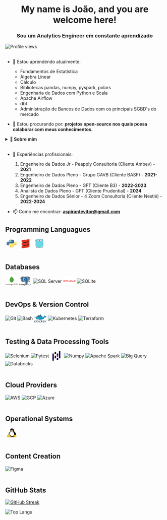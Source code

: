 <h1 align="center">My name is João, and you are welcome here!</h1>
<h3 align="center">Sou um Analytics Engineer em constante aprendizado</h3>

<div style="display: flex; align-itens: center; justify-content: space-between"> 
  <img src="https://komarev.com/ghpvc/?username=jvitorcardoso&color=yellow" alt="Profile views" />
</div>

<br/>

- 🌱 Estou aprendendo atualmente:
    - Fundamentos de Estatística
    - Álgebra Linear
    - Cálculo
    - Bibliotecas pandas, numpy, pyspark, polars
    - Engenharia de Dados com Python e Scala
    - Apache Airflow
    - dbt
    - Administração de Bancos de Dados com os principais SGBD's do mercado

- 🤝 Estou procurando por: **projetos open-source nos quais possa colaborar com meus conhecimentos.** 

<details>
  <summary><strong>👤 Sobre mim</strong></summary> 
  
  - 🔥 Desenvolvedor Python/Scala/SQL

  - 🎓 Graduando em Ciência de Dados pela Universidade Virtual do Estado de São Paulo (UNIVESP)

  - 🗣️ Inglês e espanhol avançados

  <!--
  - 📝 [Currículo]()

  - 📱 [Portfólio]()
  -->

  - 💻 Projetos pessoais com maior destaque: **em construção**

  - 💬 Me pergunte sobre **Excel, Python, Scala, SQL, processamento de grandes volumes de dados, pandas, Spark**
</details>

<br/>

- 📄 Experiências profissionais:
    1. Engenheiro de Dados Jr - Peapply Consultoria (Cliente Ambev) - **2021**
    2. Engenheiro de Dados Pleno - Grupo GAVB (Cliente BASF) - **2021-2022**
    3. Engenheiro de Dados Pleno - GFT (Cliente B3) - **2022-2023**
    4. Analista de Dados Pleno - GFT (Cliente Prudential) - **2024**
    5. Engenheiro de Dados Sênior - 4 Zoom Consultoria (Cliente Nestlé) - **2022-2024**

- 📫 Como me encontrar: **aspirantevitor@gmail.com**

<h2 align="left">Programming Languagues</h2>
<div style="display: inline_block">
      <img align="center" alt="Python" height="30" width="40" src="https://raw.githubusercontent.com/devicons/devicon/master/icons/python/python-original.svg" />
      <img align="center" alt="Scala" height="30" width="40" src="https://raw.githubusercontent.com/devicons/devicon/master/icons/scala/scala-original.svg" />
      <img align="center" alt="Golang" height="30" width="40" src="https://raw.githubusercontent.com/devicons/devicon/master/icons/go/go-original.svg" />
    </div>
    <br/>

<h2 align="left">Databases</h2>
<div style="display: inline_block">
      <img align="center" alt="MongoDB" height="30" width="40" src="https://raw.githubusercontent.com/devicons/devicon/master/icons/mongodb/mongodb-original-wordmark.svg" />
      <img align="center" alt="Postgres" height="30" width="40" src="https://raw.githubusercontent.com/devicons/devicon/master/icons/postgresql/postgresql-original-wordmark.svg" />
      <img align="center" alt="SQL Server" height="30" width="40" src="https://www.svgrepo.com/show/303229/microsoft-sql-server-logo.svg" />
      <img align="center" alt="Oracle" height="30" width="40" src="https://raw.githubusercontent.com/devicons/devicon/master/icons/oracle/oracle-original.svg" />
      <img align="center" alt="SQLite" height="30" width="40" src="https://www.vectorlogo.zone/logos/sqlite/sqlite-icon.svg" />
    </div>
    <br/>

<h2 align="left">DevOps & Version Control</h2>
<div style="display: inline_block">
      <img align="center" alt="Git" height="30" width="40" src="https://www.vectorlogo.zone/logos/git-scm/git-scm-icon.svg" />
      <img align="center" alt="Bash" height="30" width="40" src="https://www.vectorlogo.zone/logos/gnu_bash/gnu_bash-icon.svg" target="_blank" rel="noreferrer" />
      <img align="center" alt="Docker" height="30" width="40" src="https://raw.githubusercontent.com/devicons/devicon/master/icons/docker/docker-original-wordmark.svg" />
      <img align="center" alt="Kubernetes" height="30" width="40" src="https://www.vectorlogo.zone/logos/kubernetes/kubernetes-icon.svg" />
      <img align="center" alt="Terraform" height="30" width="40" src="https://www.vectorlogo.zone/logos/terraformio/terraformio-icon.svg" />
    </div>
    <br/>

<h2 align="left">Testing & Data Processing Tools</h2>
<div style="display: inline_block">
      <img align="center" alt="Selenium" height="30" width="40" src="https://raw.githubusercontent.com/detain/svg-logos/780f25886640cef088af994181646db2f6b1a3f8/svg/selenium-logo.svg" />
      <img align="center" alt="Pytest" height="30" width="40" src="https://www.vectorlogo.zone/logos/pytest/pytest-icon.svg" />
      <img align="center" alt="Pandas" height="30" width="40" src="https://raw.githubusercontent.com/devicons/devicon/2ae2a900d2f041da66e950e4d48052658d850630/icons/pandas/pandas-original.svg" target="_blank" rel="noreferrer" />
      <img align="center" alt="Numpy" height="30" width="40" src="https://www.vectorlogo.zone/logos/numpy/numpy-icon.svg" />
      <img align="center" alt="Apache Spark" height="30" width="40" src="https://www.vectorlogo.zone/logos/apache_spark/apache_spark-icon.svg" />
      <img align="center" alt="Big Query" height="30" width="40" src="https://www.vectorlogo.zone/logos/google_bigquery/google_bigquery-icon.svg" />
      <img align="center" alt="Databricks" height="30" width="40" src="https://www.vectorlogo.zone/logos/databricks/databricks-icon.svg" />
    </div>
    <br/>

<h2 align="left">Cloud Providers</h2>
<div style="display: inline_block">
      <img align="center" alt="AWS" height="30" width="40" src="https://www.vectorlogo.zone/logos/amazon/amazon-icon.svg" />
      <img align="center" alt="GCP" height="30" width="40" src="https://www.vectorlogo.zone/logos/google_cloud/google_cloud-icon.svg" />
      <img align="center" alt="Azure" height="30" width="40" src="https://www.vectorlogo.zone/logos/microsoft_azure/microsoft_azure-icon.svg" />
    </div>
    <br/>

<h2 align="left">Operational Systems</h2>
<div style="display: inline_block">
      <img align="center" alt="Linux" height="30" width="40" src="https://raw.githubusercontent.com/devicons/devicon/master/icons/linux/linux-original.svg" />
    </div>
    <br/>

<h2 align="left">Content Creation</h2>
<div style="display: inline_block">
      <img align="center" alt="Figma" height="30" width="40" src="https://www.vectorlogo.zone/logos/figma/figma-icon.svg" />
    </div>
<br/>

## GitHub Stats
[![GitHub Streak](https://streak-stats.demolab.com?user=jvitorcardoso&theme=neon-palenight&locale=pt_BR&mode=weekly)](https://git.io/streak-stats)

![Top Langs](https://github-readme-stats-git-masterrstaa-rickstaa.vercel.app/api/top-langs/?username=jvitorcardoso&layout=compact&bg_color=000&border_color=30A3DC&title_color=E94D5F&text_color=FFF)

